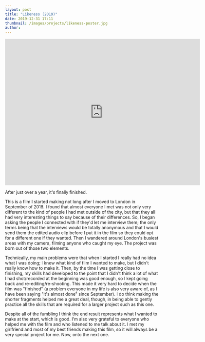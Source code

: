 ```yaml
---
layout: post
title: "Likeness (2019)"
date: 2019-12-31 17:11
thumbnail: /images/projects/likeness-poster.jpg
author:
---
```


<iframe src="https://player.vimeo.com/video/445319421" width="640" height="480" frameborder="0" allow="autoplay; fullscreen" allowfullscreen></iframe>

After just over a year, it's finally finished.

This is a film I started making not long after I moved to London in September of 2018. I found that almost everyone I met was not only very different to the kind of people I had met outside of the city, but that they all had very interesting things to say because of their differences. So, I began asking the people I connected with if they'd let me interview them; the only terms being that the interviews would be totally anonymous and that I would send them the edited audio clip before I put it in the film so they could opt for a different one if they wanted. Then I wandered around London's busiest areas with my camera, filming anyone who caught my eye. The project was born out of those two elements.

Technically, my main problems were that when I started I really had no idea what I was doing; I knew what kind of film I wanted to make, but I didn't really know how to make it. Then, by the time I was getting close to finishing, my skills had developed to the point that I didn't think a lot of what I had shot/recorded at the beginning was good enough, so I kept going back and re-editing/re-shooting. This made it very hard to decide when the film was "finished" (a problem everyone in my life is also very aware of, as I have been saying "it's almost done" since September). I do think making the shorter fragments helped me a great deal, though, in being able to gently practice all the skills that are required for a larger project such as this one.

Despite all of the fumbling I think the end result represents what I wanted to make at the start, which is good. I'm also very grateful to everyone who helped me with the film and who listened to me talk about it. I met my girlfriend and most of my best friends making this film, so it will always be a very special project for me. Now, onto the next one.
